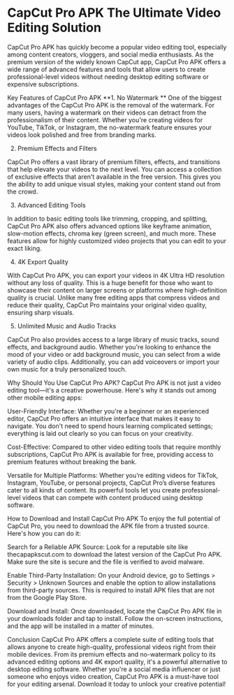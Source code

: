 # CapCut Pro APK The Ultimate Video Editing Solution
CapCut Pro APK has quickly become a popular video editing tool, especially among content creators, vloggers, and social media enthusiasts. As the premium version of the widely known CapCut app, CapCut Pro APK offers a wide range of advanced features and tools that allow users to create professional-level videos without needing desktop editing software or expensive subscriptions.

Key Features of CapCut Pro APK
**1. No Watermark
**
One of the biggest advantages of the CapCut Pro APK is the removal of the watermark. For many users, having a watermark on their videos can detract from the professionalism of their content. Whether you're creating videos for YouTube, TikTok, or Instagram, the no-watermark feature ensures your videos look polished and free from branding marks.

2. Premium Effects and Filters

CapCut Pro offers a vast library of premium filters, effects, and transitions that help elevate your videos to the next level. You can access a collection of exclusive effects that aren't available in the free version. This gives you the ability to add unique visual styles, making your content stand out from the crowd.

3. Advanced Editing Tools

In addition to basic editing tools like trimming, cropping, and splitting, CapCut Pro APK also offers advanced options like keyframe animation, slow-motion effects, chroma key (green screen), and much more. These features allow for highly customized video projects that you can edit to your exact liking.

4. 4K Export Quality

With CapCut Pro APK, you can export your videos in 4K Ultra HD resolution without any loss of quality. This is a huge benefit for those who want to showcase their content on larger screens or platforms where high-definition quality is crucial. Unlike many free editing apps that compress videos and reduce their quality, CapCut Pro maintains your original video quality, ensuring sharp visuals.

5. Unlimited Music and Audio Tracks

CapCut Pro also provides access to a large library of music tracks, sound effects, and background audio. Whether you're looking to enhance the mood of your video or add background music, you can select from a wide variety of audio clips. Additionally, you can add voiceovers or import your own music for a truly personalized touch.

Why Should You Use CapCut Pro APK?
CapCut Pro APK is not just a video editing tool—it's a creative powerhouse. Here's why it stands out among other mobile editing apps:

User-Friendly Interface: Whether you're a beginner or an experienced editor, CapCut Pro offers an intuitive interface that makes it easy to navigate. You don't need to spend hours learning complicated settings; everything is laid out clearly so you can focus on your creativity.

Cost-Effective: Compared to other video editing tools that require monthly subscriptions, CapCut Pro APK is available for free, providing access to premium features without breaking the bank.

Versatile for Multiple Platforms: Whether you’re editing videos for TikTok, Instagram, YouTube, or personal projects, CapCut Pro’s diverse features cater to all kinds of content. Its powerful tools let you create professional-level videos that can compete with content produced using desktop software.

How to Download and Install CapCut Pro APK
To enjoy the full potential of CapCut Pro, you need to download the APK file from a trusted source. Here's how you can do it:

Search for a Reliable APK Source: Look for a reputable site like thecapapkscut.com to download the latest version of the CapCut Pro APK. Make sure the site is secure and the file is verified to avoid malware.

Enable Third-Party Installation: On your Android device, go to Settings > Security > Unknown Sources and enable the option to allow installations from third-party sources. This is required to install APK files that are not from the Google Play Store.

Download and Install: Once downloaded, locate the CapCut Pro APK file in your downloads folder and tap to install. Follow the on-screen instructions, and the app will be installed in a matter of minutes.

Conclusion
CapCut Pro APK offers a complete suite of editing tools that allows anyone to create high-quality, professional videos right from their mobile devices. From its premium effects and no-watermark policy to its advanced editing options and 4K export quality, it's a powerful alternative to desktop editing software. Whether you're a social media influencer or just someone who enjoys video creation, CapCut Pro APK is a must-have tool for your editing arsenal. Download it today to unlock your creative potential!
